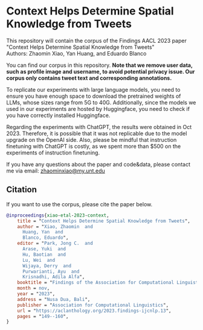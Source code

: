 # Context Helps Determine Spatial Knowledge from Tweets

This repository will contain the corpus of the Findings AACL 2023 paper 
"Context Helps Determine Spatial Knowledge from Tweets"  
Authors: Zhaomin Xiao, Yan Huang, and Eduardo Blanco

You can find our corpus in this repository.
**Note that we remove user data, such as profile image and username, to avoid potential privacy issue. Our corpus only contains tweet text and corresponding annotations.**

To replicate our experiments with large language models, you need to ensure you have enough space to download the pretrained weights of LLMs, whose sizes range from 5G to 40G.
Additionally, since the models we used in our experiments are hosted by Huggingface, you need to check if you have correctly installed Huggingface.

Regarding the experiments with ChatGPT, the results were obtained in Oct 2023. Therefore, it is possible that it was not replicable due to the model upgrade on the OpenAI side.
Also, please be mindful that instruction finetuning with ChatGPT is costly, as we spent more than $500 on the experiments of instruction finetuning.

If you have any questions about the paper and code&data, please contact me via email: zhaominxiao@my.unt.edu

## Citation

If you want to use the corpus, please cite the paper below.
```bibtex
@inproceedings{xiao-etal-2023-context,
    title = "Context Helps Determine Spatial Knowledge from Tweets",
    author = "Xiao, Zhaomin  and
      Huang, Yan  and
      Blanco, Eduardo",
    editor = "Park, Jong C.  and
      Arase, Yuki  and
      Hu, Baotian  and
      Lu, Wei  and
      Wijaya, Derry  and
      Purwarianti, Ayu  and
      Krisnadhi, Adila Alfa",
    booktitle = "Findings of the Association for Computational Linguistics: IJCNLP-AACL 2023 (Findings)",
    month = nov,
    year = "2023",
    address = "Nusa Dua, Bali",
    publisher = "Association for Computational Linguistics",
    url = "https://aclanthology.org/2023.findings-ijcnlp.13",
    pages = "149--160",
}
```


